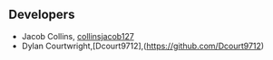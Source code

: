## Developers

* Jacob Collins, [collinsjacob127](https://github.com/collinsjacob127)
* Dylan Courtwright,[Dcourt9712],(https://github.com/Dcourt9712)
